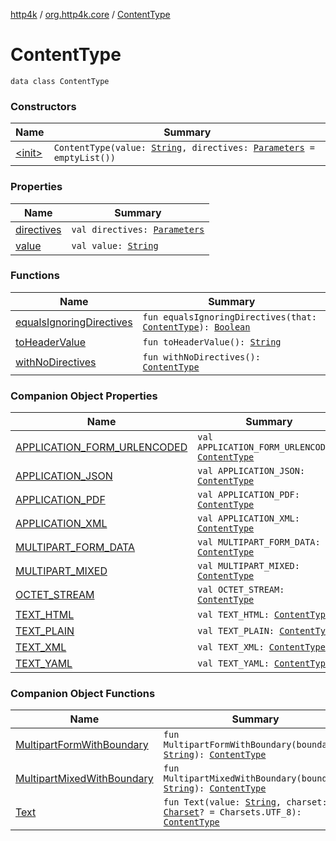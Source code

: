 [http4k](../../index.md) / [org.http4k.core](../index.md) / [ContentType](./index.md)

# ContentType

`data class ContentType`

### Constructors

| Name | Summary |
|---|---|
| [&lt;init&gt;](-init-.md) | `ContentType(value: `[`String`](https://kotlinlang.org/api/latest/jvm/stdlib/kotlin/-string/index.html)`, directives: `[`Parameters`](../-parameters.md)` = emptyList())` |

### Properties

| Name | Summary |
|---|---|
| [directives](directives.md) | `val directives: `[`Parameters`](../-parameters.md) |
| [value](value.md) | `val value: `[`String`](https://kotlinlang.org/api/latest/jvm/stdlib/kotlin/-string/index.html) |

### Functions

| Name | Summary |
|---|---|
| [equalsIgnoringDirectives](equals-ignoring-directives.md) | `fun equalsIgnoringDirectives(that: `[`ContentType`](./index.md)`): `[`Boolean`](https://kotlinlang.org/api/latest/jvm/stdlib/kotlin/-boolean/index.html) |
| [toHeaderValue](to-header-value.md) | `fun toHeaderValue(): `[`String`](https://kotlinlang.org/api/latest/jvm/stdlib/kotlin/-string/index.html) |
| [withNoDirectives](with-no-directives.md) | `fun withNoDirectives(): `[`ContentType`](./index.md) |

### Companion Object Properties

| Name | Summary |
|---|---|
| [APPLICATION_FORM_URLENCODED](-a-p-p-l-i-c-a-t-i-o-n_-f-o-r-m_-u-r-l-e-n-c-o-d-e-d.md) | `val APPLICATION_FORM_URLENCODED: `[`ContentType`](./index.md) |
| [APPLICATION_JSON](-a-p-p-l-i-c-a-t-i-o-n_-j-s-o-n.md) | `val APPLICATION_JSON: `[`ContentType`](./index.md) |
| [APPLICATION_PDF](-a-p-p-l-i-c-a-t-i-o-n_-p-d-f.md) | `val APPLICATION_PDF: `[`ContentType`](./index.md) |
| [APPLICATION_XML](-a-p-p-l-i-c-a-t-i-o-n_-x-m-l.md) | `val APPLICATION_XML: `[`ContentType`](./index.md) |
| [MULTIPART_FORM_DATA](-m-u-l-t-i-p-a-r-t_-f-o-r-m_-d-a-t-a.md) | `val MULTIPART_FORM_DATA: `[`ContentType`](./index.md) |
| [MULTIPART_MIXED](-m-u-l-t-i-p-a-r-t_-m-i-x-e-d.md) | `val MULTIPART_MIXED: `[`ContentType`](./index.md) |
| [OCTET_STREAM](-o-c-t-e-t_-s-t-r-e-a-m.md) | `val OCTET_STREAM: `[`ContentType`](./index.md) |
| [TEXT_HTML](-t-e-x-t_-h-t-m-l.md) | `val TEXT_HTML: `[`ContentType`](./index.md) |
| [TEXT_PLAIN](-t-e-x-t_-p-l-a-i-n.md) | `val TEXT_PLAIN: `[`ContentType`](./index.md) |
| [TEXT_XML](-t-e-x-t_-x-m-l.md) | `val TEXT_XML: `[`ContentType`](./index.md) |
| [TEXT_YAML](-t-e-x-t_-y-a-m-l.md) | `val TEXT_YAML: `[`ContentType`](./index.md) |

### Companion Object Functions

| Name | Summary |
|---|---|
| [MultipartFormWithBoundary](-multipart-form-with-boundary.md) | `fun MultipartFormWithBoundary(boundary: `[`String`](https://kotlinlang.org/api/latest/jvm/stdlib/kotlin/-string/index.html)`): `[`ContentType`](./index.md) |
| [MultipartMixedWithBoundary](-multipart-mixed-with-boundary.md) | `fun MultipartMixedWithBoundary(boundary: `[`String`](https://kotlinlang.org/api/latest/jvm/stdlib/kotlin/-string/index.html)`): `[`ContentType`](./index.md) |
| [Text](-text.md) | `fun Text(value: `[`String`](https://kotlinlang.org/api/latest/jvm/stdlib/kotlin/-string/index.html)`, charset: `[`Charset`](https://docs.oracle.com/javase/9/docs/api/java/nio/charset/Charset.html)`? = Charsets.UTF_8): `[`ContentType`](./index.md) |
